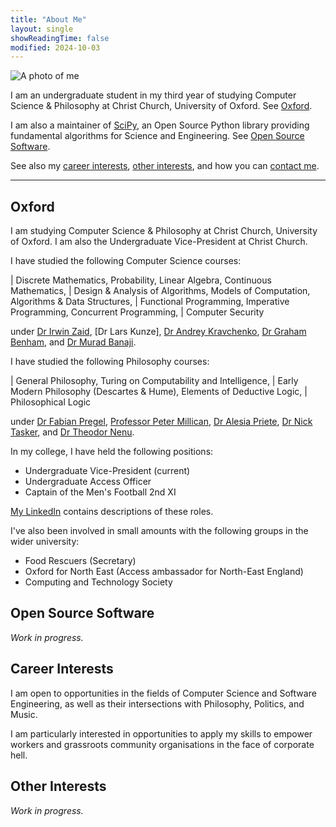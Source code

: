 ```yaml
---
title: "About Me"
layout: single
showReadingTime: false
modified: 2024-10-03
---
```


![A photo of me](/lucas-headshot.jpg)

I am an undergraduate student in my third year of studying
Computer Science & Philosophy at Christ Church, University of Oxford.
See [Oxford](#oxford).

I am also a maintainer of [SciPy], an Open Source Python library providing
fundamental algorithms for Science and Engineering.
See [Open Source Software](#open-source-software).

See also my [career interests](#career-interests), [other interests](#other-interests),
and how you can [contact me](#contact-me).

[SciPy]: https://scipy.org

---

## Oxford

I am studying Computer Science & Philosophy at Christ Church, University of Oxford.
I am also the Undergraduate Vice-President at Christ Church.

I have studied the following Computer Science courses:

|    Discrete Mathematics, Probability, Linear Algebra, Continuous Mathematics,
|    Design & Analysis of Algorithms, Models of Computation, Algorithms & Data Structures,
|    Functional Programming, Imperative Programming, Concurrent Programming,
|    Computer Security

under [Dr Irwin Zaid], [Dr Lars Kunze], [Dr Andrey Kravchenko], [Dr Graham Benham],
and [Dr Murad Banaji].

[Dr Irwin Zaid]: https://www.chch.ox.ac.uk/people/dr-irwin-zaid
[Professor Lars Kunze]: https://people.uwe.ac.uk/Person/LarsKunze
[Dr Andrey Kravchenko]: https://www.chch.ox.ac.uk/people/dr-andrey-kravchenko
[Dr Graham Benham]: https://people.ucd.ie/graham.benham
[Dr Murad Banaji]: https://muradbanaji.github.io

I have studied the following Philosophy courses:

|    General Philosophy, Turing on Computability and Intelligence,
|    Early Modern Philosophy (Descartes & Hume), Elements of Deductive Logic,
|    Philosophical Logic

under [Dr Fabian Pregel], [Professor Peter Millican], [Dr Alesia Priete],
[Dr Nick Tasker], and [Dr Theodor Nenu].

[Dr Fabian Pregel]: https://www.fabianpregel.net
[Professor Peter Millican]: https://www.millican.org
[Dr Alesia Priete]: https://alesiapreite.com
[Dr Nick Tasker]: https://www.hertford.ox.ac.uk/staff/dr-nick-tasker
[Dr Theodor Nenu]: https://www.philosophy.ox.ac.uk/people/theodor-nenu

In my college, I have held the following positions:

- Undergraduate Vice-President (current)
- Undergraduate Access Officer
- Captain of the Men's Football 2nd XI

[My LinkedIn] contains descriptions of these roles.

[My LinkedIn]: https://www.linkedin.com/in/lucascolley0/

I've also been involved in small amounts with the following groups
in the wider university:

- Food Rescuers (Secretary)
- Oxford for North East (Access ambassador for North-East England)
- Computing and Technology Society

## Open Source Software

*Work in progress.*

## Career Interests

I am open to opportunities in the fields of Computer Science and Software Engineering,
as well as their intersections with Philosophy, Politics, and Music.

I am particularly interested in opportunities to apply my skills to
empower workers and grassroots community organisations in the face of corporate hell.

## Other Interests

*Work in progress.*
